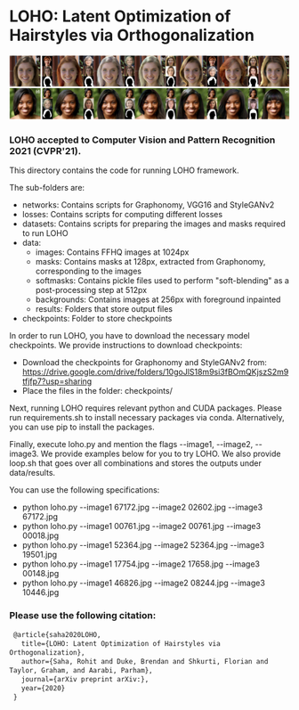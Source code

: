 # LOHO: Latent Optimization of Hairstyles via Orthogonalization

![Hairstyle transfer samples synthesized by LOHO.](imgs/teaser.jpeg "LOHO Teaser")

### LOHO accepted to Computer Vision and Pattern Recognition 2021 (CVPR'21).

This directory contains the code for running LOHO framework.

The sub-folders are:
* networks: Contains scripts for Graphonomy, VGG16 and StyleGANv2
* losses: Contains scripts for computing different losses
* datasets: Contains scripts for preparing the images and masks required to run LOHO
* data:
	* images: Contains FFHQ images at 1024px
	* masks: Contains masks at 128px, extracted from Graphonomy, corresponding to the images
	* softmasks: Contains pickle files used to perform "soft-blending" as a post-processing step at 512px
	* backgrounds: Contains images at 256px with foreground inpainted 
	* results: Folders that store output files
* checkpoints: Folder to store checkpoints

In order to run LOHO, you have to download the necessary model checkpoints. We provide instructions to download checkpoints:
* Download the checkpoints for Graphonomy and StyleGANv2 from: https://drive.google.com/drive/folders/10goJlS18m9si3fBOmQKjszS2m9tfjfp7?usp=sharing
* Place the files in the folder: checkpoints/ 

Next, running LOHO requires relevant python and CUDA packages. Please run requirements.sh to install necessary packages via conda. Alternatively, you can use pip to install the packages.

Finally, execute loho.py and mention the flags --image1, --image2, --image3. We provide examples below for you to try LOHO. We also provide loop.sh that goes over all combinations and stores the outputs under data/results.

You can use the following specifications:
* python loho.py --image1 67172.jpg --image2 02602.jpg --image3 67172.jpg
* python loho.py --image1 00761.jpg --image2 00761.jpg --image3 00018.jpg
* python loho.py --image1 52364.jpg --image2 52364.jpg --image3 19501.jpg
* python loho.py --image1 17754.jpg --image2 17658.jpg --image3 00148.jpg
* python loho.py --image1 46826.jpg --image2 08244.jpg --image3 10446.jpg

### Please use the following citation:

```
 @article{saha2020LOHO,
   title={LOHO: Latent Optimization of Hairstyles via Orthogonalization},
   author={Saha, Rohit and Duke, Brendan and Shkurti, Florian and Taylor, Graham, and Aarabi, Parham},
   journal={arXiv preprint arXiv:},
   year={2020}
 }
 ```

